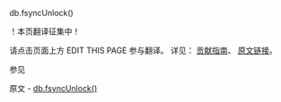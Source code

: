  db.fsyncUnlock()

 ！本页翻译征集中！

请点击页面上方 EDIT THIS PAGE 参与翻译。
详见：
[贡献指南]( https://github.com/JinMuInfo/MongoDB-Manual-zh/blob/master/CONTRIBUTING.md )、
[原文链接](  https://docs.mongodb.com/manual/reference/method/db.fsyncUnlock/  )。

 参见

原文 - [db.fsyncUnlock()]( https://docs.mongodb.com/manual/reference/method/db.fsyncUnlock/ )


